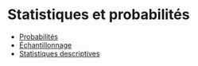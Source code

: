 # Statistiques et probabilités

- [Probabilités](./Probabilites-et-echantillonnage-1.md)
- [Échantillonnage](./Probabilites-et-echantillonnage-2.md)
- [Statistiques descriptives](./Statistiques-descriptives.md)
